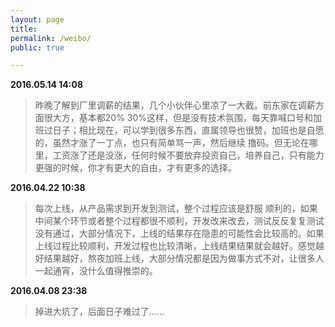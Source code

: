 ```yaml
---
layout: page
title:   
permalink: /weibo/
public: true

---
```


**2016.05.14 14:08**

> 昨晚了解到厂里调薪的结果，几个小伙伴心里凉了一大截。前东家在调薪方面很大方，基本都20% 30%这样，但是没有技术氛围，每天靠喊口号和加班过日子；相比现在，可以学到很多东西，直属领导也很赞，加班也是自愿的，虽然才涨了一丁点，也只有简单骂一声，然后继续
撸码。但无论在哪里，工资涨了还是没涨，任何时候不要放弃投资自己，培养自己，只有能力更强的时候，你才有更大的自由，才有更多的选择。

**2016.04.22 10:38**

> 每次上线，从产品需求到开发到测试，整个过程应该是舒服 顺利的，如果中间某个环节或者整个过程都很不顺利，开发改来改去，测试反反复复测试没有通过，大部分情况下，上线的结果存在隐患的可能性会比较高的。如果上线过程比较顺利，开发过程也比较清晰，上线结果结果就会越好。感觉越好结果越好，熬夜加班上线，大部分情况都是因为做事方式不对，让很多人一起通宵，没什么值得推崇的。

**2016.04.08 23:38**

> 掉进大坑了，后面日子难过了......
